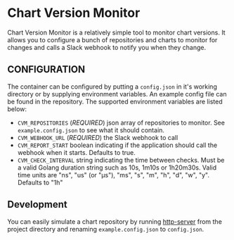 # Chart Version Monitor

Chart Version Monitor is a relatively simple tool to monitor chart versions. It allows you to configure a bunch of
repositories and charts to monitor for changes and calls a Slack webhook to notify you when they change.

## CONFIGURATION
The container can be configured by putting a `config.json` in it's working directory or by supplying environment variables.
An example config file can be found in the repository. The supported environment variables are listed below:

* `CVM_REPOSITORIES` (*REQUIRED*) json array of repositories to monitor. See `example.config.json` to see what it should contain.
* `CVM_WEBHOOK_URL` (*REQUIRED*) the Slack webhook to call
* `CVM_REPORT_START` boolean indicating if the application should call the webhook when it starts. Defaults to true.
* `CVM_CHECK_INTERVAL` string indicating the time between checks. Must be a valid Golang duration string such as 10s, 1m10s or 1h20m30s. Valid time units are "ns", "us" (or "µs"), "ms", "s", "m", "h", "d", "w", "y". Defaults to "1h"

## Development
You can easily simulate a chart repository by running [http-server](https://www.npmjs.com/package/http-server) from the
project directory and renaming `example.config.json` to `config.json`.
